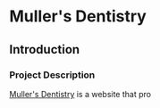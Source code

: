 # Muller's Dentistry

## Introduction

### Project Description

[Muller's Dentistry](https://feruzashokirjonovna.github.io/muller-dentistry/) is a website that pro